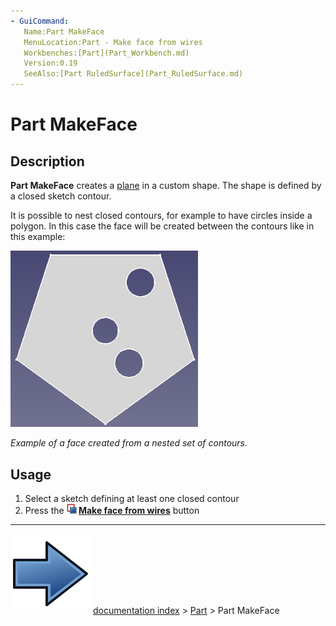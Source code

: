 ```yaml
---
- GuiCommand:
   Name:Part MakeFace‏‎
   MenuLocation:Part - Make face from wires
   Workbenches:[Part](Part_Workbench.md)
   Version:0.19
   SeeAlso:[Part RuledSurface](Part_RuledSurface.md)
---
```


# Part MakeFace

## Description

**Part MakeFace**‏‎ creates a [plane](Part_Plane.md) in a custom shape. The shape is defined by a closed sketch contour.

It is possible to nest closed contours, for example to have circles inside a polygon. In this case the face will be created between the contours like in this example:

 <img alt="" src=images/Part_MakeFace-example.png  style="width:300px;"> 



*Example of a face created from a nested set of contours.*

## Usage

1.  Select a sketch defining at least one closed contour
2.  Press the **<img src="images/Part_MakeFace.svg" width=16px> [Make face from wires](Part_MakeFace.md)** button



---
![](images/Button_right.svg) [documentation index](../README.md) > [Part](Part_Workbench.md) > Part MakeFace
